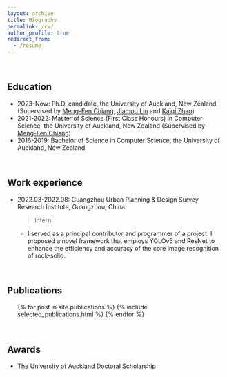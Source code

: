 ```yaml
---
layout: archive
title: Biography
permalink: /cv/
author_profile: true
redirect_from:
  - /resume
---
```



<br>

## Education
* 2023-Now: Ph.D. candidate, the University of Auckland, New Zealand (Supervised by [Meng-Fen Chiang](https://ankechiang.github.io/), [Jiamou Liu](https://www.cs.auckland.ac.nz/~jliu036/) and [Kaiqi Zhao](https://kaiqi.blogs.auckland.ac.nz/))
* 2021-2022: Master of Science (First Class Honours) in Computer Science, the University of Auckland, New Zealand (Supervised by [Meng-Fen Chiang](https://ankechiang.github.io/))
* 2016-2019: Bachelor of Science in Computer Science, the University of Auckland, New Zealand

<br>

## Work experience
* 2022.03-2022.08: Guangzhou Urban Planning & Design Survey Research Institute, Guangzhou, China
  > Intern
  * I served as a principal contributor and programmer of a project. I proposed a novel framework that employs YOLOv5 and ResNet to enhance the efficiency and accuracy of the core image recognition of rock-solid.

<br>

## Publications
  <ul>{% for post in site.publications %}
    {% include selected_publications.html %}
  {% endfor %}</ul>
  
<br>

## Awards
* The University of Auckland Doctoral Scholarship
 
